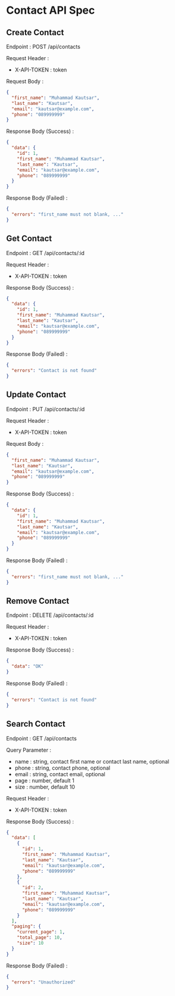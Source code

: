# Contact API Spec

## Create Contact

Endpoint : POST /api/contacts

Request Header :

- X-API-TOKEN : token

Request Body :

```json
{
  "first_name": "Muhammad Kautsar",
  "last_name": "Kautsar",
  "email": "kautsar@example.com",
  "phone": "089999999"
}
```

Response Body (Success) :

```json
{
  "data": {
    "id": 1,
    "first_name": "Muhammad Kautsar",
    "last_name": "Kautsar",
    "email": "kautsar@example.com",
    "phone": "089999999"
  }
}
```

Response Body (Failed) :

```json
{
  "errors": "first_name must not blank, ..."
}
```

## Get Contact

Endpoint : GET /api/contacts/:id

Request Header :

- X-API-TOKEN : token

Response Body (Success) :

```json
{
  "data": {
    "id": 1,
    "first_name": "Muhammad Kautsar",
    "last_name": "Kautsar",
    "email": "kautsar@example.com",
    "phone": "089999999"
  }
}
```

Response Body (Failed) :

```json
{
  "errors": "Contact is not found"
}
```

## Update Contact

Endpoint : PUT /api/contacts/:id

Request Header :

- X-API-TOKEN : token

Request Body :

```json
{
  "first_name": "Muhammad Kautsar",
  "last_name": "Kautsar",
  "email": "kautsar@example.com",
  "phone": "089999999"
}
```

Response Body (Success) :

```json
{
  "data": {
    "id": 1,
    "first_name": "Muhammad Kautsar",
    "last_name": "Kautsar",
    "email": "kautsar@example.com",
    "phone": "089999999"
  }
}
```

Response Body (Failed) :

```json
{
  "errors": "first_name must not blank, ..."
}
```

## Remove Contact

Endpoint : DELETE /api/contacts/:id

Request Header :

- X-API-TOKEN : token

Response Body (Success) :

```json
{
  "data": "OK"
}
```

Response Body (Failed) :

```json
{
  "errors": "Contact is not found"
}
```

## Search Contact

Endpoint : GET /api/contacts

Query Parameter :

- name : string, contact first name or contact last name, optional
- phone : string, contact phone, optional
- email : string, contact email, optional
- page : number, default 1
- size : number, default 10

Request Header :

- X-API-TOKEN : token

Response Body (Success) :

```json
{
  "data": [
    {
      "id": 1,
      "first_name": "Muhammad Kautsar",
      "last_name": "Kautsar",
      "email": "kautsar@example.com",
      "phone": "089999999"
    },
    {
      "id": 2,
      "first_name": "Muhammad Kautsar",
      "last_name": "Kautsar",
      "email": "kautsar@example.com",
      "phone": "089999999"
    }
  ],
  "paging": {
    "current_page": 1,
    "total_page": 10,
    "size": 10
  }
}
```

Response Body (Failed) :

```json
{
  "errors": "Unauthorized"
}
```